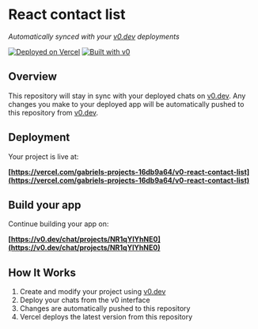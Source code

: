 # React contact list

*Automatically synced with your [v0.dev](https://v0.dev) deployments*

[![Deployed on Vercel](https://img.shields.io/badge/Deployed%20on-Vercel-black?style=for-the-badge&logo=vercel)](https://vercel.com/gabriels-projects-16db9a64/v0-react-contact-list)
[![Built with v0](https://img.shields.io/badge/Built%20with-v0.dev-black?style=for-the-badge)](https://v0.dev/chat/projects/NR1qYIYhNE0)

## Overview

This repository will stay in sync with your deployed chats on [v0.dev](https://v0.dev).
Any changes you make to your deployed app will be automatically pushed to this repository from [v0.dev](https://v0.dev).

## Deployment

Your project is live at:

**[https://vercel.com/gabriels-projects-16db9a64/v0-react-contact-list](https://vercel.com/gabriels-projects-16db9a64/v0-react-contact-list)**

## Build your app

Continue building your app on:

**[https://v0.dev/chat/projects/NR1qYIYhNE0](https://v0.dev/chat/projects/NR1qYIYhNE0)**

## How It Works

1. Create and modify your project using [v0.dev](https://v0.dev)
2. Deploy your chats from the v0 interface
3. Changes are automatically pushed to this repository
4. Vercel deploys the latest version from this repository
